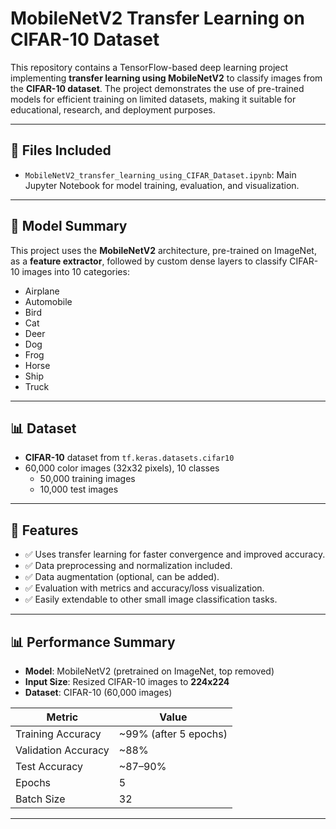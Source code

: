 # MobileNetV2 Transfer Learning on CIFAR-10 Dataset

This repository contains a TensorFlow-based deep learning project implementing **transfer learning using MobileNetV2** to classify images from the **CIFAR-10 dataset**. The project demonstrates the use of pre-trained models for efficient training on limited datasets, making it suitable for educational, research, and deployment purposes.

---

## 📂 Files Included

- `MobileNetV2_transfer_learning_using_CIFAR_Dataset.ipynb`: Main Jupyter Notebook for model training, evaluation, and visualization.

---
## 🧠 Model Summary

This project uses the **MobileNetV2** architecture, pre-trained on ImageNet, as a **feature extractor**, followed by custom dense layers to classify CIFAR-10 images into 10 categories:
- Airplane
- Automobile
- Bird
- Cat
- Deer
- Dog
- Frog
- Horse
- Ship
- Truck

---

## 📊 Dataset

- **CIFAR-10** dataset from `tf.keras.datasets.cifar10`
- 60,000 color images (32x32 pixels), 10 classes
  - 50,000 training images
  - 10,000 test images
---

  ## 🚀 Features

- ✅ Uses transfer learning for faster convergence and improved accuracy.
- ✅ Data preprocessing and normalization included.
- ✅ Data augmentation (optional, can be added).
- ✅ Evaluation with metrics and accuracy/loss visualization.
- ✅ Easily extendable to other small image classification tasks.

---

## 📊 Performance Summary

- **Model**: MobileNetV2 (pretrained on ImageNet, top removed)
- **Input Size**: Resized CIFAR-10 images to **224x224**
- **Dataset**: CIFAR-10 (60,000 images)

| Metric              | Value             |
|---------------------|------------------|
| Training Accuracy   | ~99% (after 5 epochs) |
| Validation Accuracy | ~88%              |
| Test Accuracy       | ~87–90%           |
| Epochs              | 5                 |
| Batch Size          | 32                |

---




